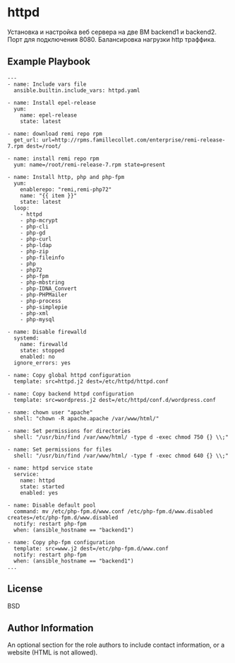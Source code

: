 httpd
=========

Установка и настройка веб сервера на две ВМ backend1 и backend2. Порт для подключения 8080. Балансировка нагрузки http траффика.


Example Playbook
----------------

```
---
- name: Include vars file
  ansible.builtin.include_vars: httpd.yaml
  
- name: Install epel-release
  yum:
    name: epel-release
    state: latest

- name: download remi repo rpm
  get_url: url=http://rpms.famillecollet.com/enterprise/remi-release-7.rpm dest=/root/  

- name: install remi repo rpm
  yum: name=/root/remi-release-7.rpm state=present

- name: Install http, php and php-fpm
  yum:
    enablerepo: "remi,remi-php72"
    name: "{{ item }}"
    state: latest
  loop:
    - httpd
    - php-mcrypt
    - php-cli
    - php-gd
    - php-curl
    - php-ldap
    - php-zip
    - php-fileinfo
    - php
    - php72
    - php-fpm
    - php-mbstring
    - php-IDNA_Convert
    - php-PHPMailer
    - php-process
    - php-simplepie
    - php-xml
    - php-mysql

- name: Disable firewalld
  systemd:
    name: firewalld
    state: stopped
    enabled: no
  ignore_errors: yes

- name: Copy global httpd configuration
  template: src=httpd.j2 dest=/etc/httpd/httpd.conf

- name: Copy backend httpd configuration
  template: src=wordpress.j2 dest=/etc/httpd/conf.d/wordpress.conf

- name: chown user "apache"
  shell: "chown -R apache.apache /var/www/html/"

- name: Set permissions for directories
  shell: "/usr/bin/find /var/www/html/ -type d -exec chmod 750 {} \\;"

- name: Set permissions for files
  shell: "/usr/bin/find /var/www/html/ -type f -exec chmod 640 {} \\;"

- name: httpd service state
  service:
    name: httpd
    state: started
    enabled: yes

- name: Disable default pool
  command: mv /etc/php-fpm.d/www.conf /etc/php-fpm.d/www.disabled creates=/etc/php-fpm.d/www.disabled
  notify: restart php-fpm
  when: (ansible_hostname == "backend1")

- name: Copy php-fpm configuration
  template: src=www.j2 dest=/etc/php-fpm.d/www.conf
  notify: restart php-fpm
  when: (ansible_hostname == "backend1")
...
```

License
-------

BSD

Author Information
------------------

An optional section for the role authors to include contact information, or a website (HTML is not allowed).
